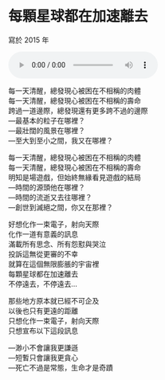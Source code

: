 # 每顆星球都在加速離去

寫於 2015 年

<audio src="planets.m4a" controls>
Your browser does not support the audio element.
</audio>

每一天清醒，總發現心被困在不相稱的肉體<br>
每一天清醒，總發現心被困在不相稱的壽命<br>
跨過一道邊際，總發現還有更多跨不過的邊際<br>
—最基本的粒子在哪裡？<br>
—最壯闊的風景在哪裡？<br>
—至大到至小之間，我又在哪裡？

每一天清醒，總發現心被困在不相稱的肉體<br>
每一天清醒，總發現心被困在不相稱的壽命<br>
明知是場遊戲，但始終無緣看見遊戲的結局<br>
—時間的源頭他在哪裡？<br>
—時間的流逝又去往哪裡？<br>
—創世到滅絕之間，你又在那裡？

好想化作一束電子，射向天際<br>
化作一道有意義的訊息<br>
滿載所有思念、所有怨懟與哭泣<br>
投訴這無從更審的不幸<br>
就算在這個無限膨脹的宇宙裡<br>
每顆星球都在加速離去<br>
不停遠去，不停遠去…

那些地方原本就已經不可企及<br>
以後也只有更遠的距離<br>
只想化作一束電子，射向天際<br>
只想宣布以下這段訊息<br>

—渺小不會讓我更謙遜<br>
—短暫只會讓我更貪心<br>
—死亡不過是常態，生命才是奇蹟<br>